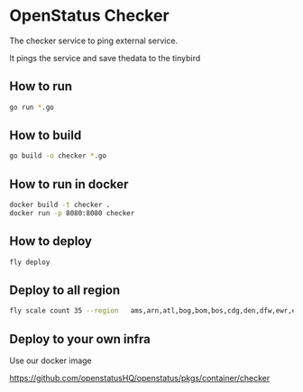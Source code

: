 # OpenStatus Checker

The checker service to ping external service.

It pings the service and save thedata to the tinybird

## How to run

```bash
go run *.go
```

## How to build

```bash
go build -o checker *.go
```

## How to run in docker

```bash
docker build -t checker .
docker run -p 8080:8080 checker
```

## How to deploy

```bash
fly deploy
```

## Deploy to all region

```bash
fly scale count 35 --region   ams,arn,atl,bog,bom,bos,cdg,den,dfw,ewr,eze,fra,gdl,gig,gru,hkg,iad,jnb,lax,lhr,mad,mia,nrt,ord,otp,phx,qro,scl,sjc,sea,sin,syd,waw,yul,yyz
```

## Deploy to your own infra

Use our docker image

https://github.com/openstatusHQ/openstatus/pkgs/container/checker
